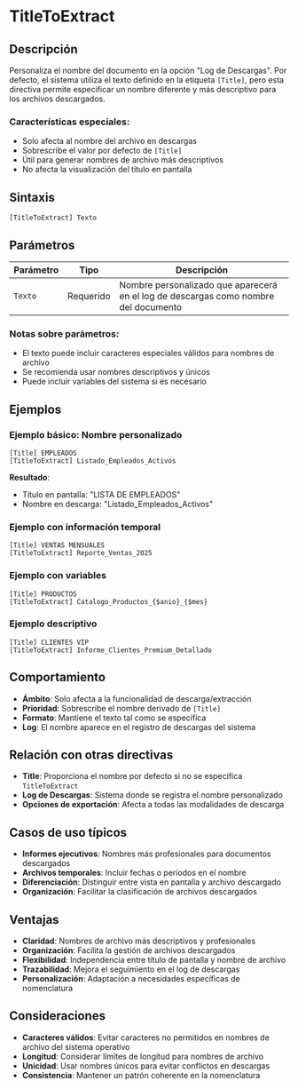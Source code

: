 # TitleToExtract

## Descripción

Personaliza el nombre del documento en la opción "Log de Descargas". Por defecto, el sistema utiliza el texto definido en la etiqueta `[Title]`, pero esta directiva permite especificar un nombre diferente y más descriptivo para los archivos descargados.

### Características especiales:
- Solo afecta al nombre del archivo en descargas
- Sobrescribe el valor por defecto de `[Title]`
- Útil para generar nombres de archivo más descriptivos
- No afecta la visualización del título en pantalla

## Sintaxis

```
[TitleToExtract] Texto
```

## Parámetros

| Parámetro | Tipo | Descripción |
|-----------|------|-------------|
| `Texto` | Requerido | Nombre personalizado que aparecerá en el log de descargas como nombre del documento |

### Notas sobre parámetros:
- El texto puede incluir caracteres especiales válidos para nombres de archivo
- Se recomienda usar nombres descriptivos y únicos
- Puede incluir variables del sistema si es necesario

## Ejemplos

### Ejemplo básico: Nombre personalizado
```
[Title] EMPLEADOS
[TitleToExtract] Listado_Empleados_Activos
```
**Resultado**: 
- Título en pantalla: "LISTA DE EMPLEADOS"
- Nombre en descarga: "Listado_Empleados_Activos"

### Ejemplo con información temporal
```
[Title] VENTAS MENSUALES
[TitleToExtract] Reporte_Ventas_2025
```

### Ejemplo con variables
```
[Title] PRODUCTOS
[TitleToExtract] Catalogo_Productos_{$anio}_{$mes}
```

### Ejemplo descriptivo
```
[Title] CLIENTES VIP
[TitleToExtract] Informe_Clientes_Premium_Detallado
```

## Comportamiento

- **Ámbito**: Solo afecta a la funcionalidad de descarga/extracción
- **Prioridad**: Sobrescribe el nombre derivado de `[Title]`
- **Formato**: Mantiene el texto tal como se especifica
- **Log**: El nombre aparece en el registro de descargas del sistema

## Relación con otras directivas

- **Title**: Proporciona el nombre por defecto si no se especifica `TitleToExtract`
- **Log de Descargas**: Sistema donde se registra el nombre personalizado
- **Opciones de exportación**: Afecta a todas las modalidades de descarga

## Casos de uso típicos

- **Informes ejecutivos**: Nombres más profesionales para documentos descargados
- **Archivos temporales**: Incluir fechas o períodos en el nombre
- **Diferenciación**: Distinguir entre vista en pantalla y archivo descargado
- **Organización**: Facilitar la clasificación de archivos descargados

## Ventajas

- **Claridad**: Nombres de archivo más descriptivos y profesionales
- **Organización**: Facilita la gestión de archivos descargados
- **Flexibilidad**: Independencia entre título de pantalla y nombre de archivo
- **Trazabilidad**: Mejora el seguimiento en el log de descargas
- **Personalización**: Adaptación a necesidades específicas de nomenclatura

## Consideraciones

- **Caracteres válidos**: Evitar caracteres no permitidos en nombres de archivo del sistema operativo
- **Longitud**: Considerar límites de longitud para nombres de archivo
- **Unicidad**: Usar nombres únicos para evitar conflictos en descargas
- **Consistencia**: Mantener un patrón coherente en la nomenclatura